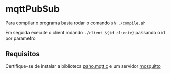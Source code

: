# mqttPubSub
 Para compilar o programa basta rodar o comando ```sh ./compile.sh```

 Em seguida execute o client rodando ```./client ${id_cliente}``` passando o id por parametro

 ## Requisitos
 Certifique-se de instalar a biblioteca [paho.mqtt.c](https://github.com/eclipse/paho.mqtt.c) e um servidor [mosquitto](http://www.steves-internet-guide.com/install-mosquitto-linux/)


